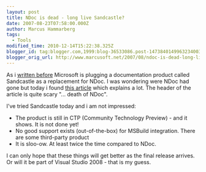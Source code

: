 ```yaml
---
layout: post
title: NDoc is dead - long live Sandcastle?
date: 2007-08-23T07:58:00.000Z
author: Marcus Hammarberg
tags:
  - Tools
modified_time: 2010-12-14T15:22:38.325Z
blogger_id: tag:blogger.com,1999:blog-36533086.post-1473840149963234003
blogger_orig_url: http://www.marcusoft.net/2007/08/ndoc-is-dead-long-live-sandcastle.html
---
```



As i [written
before](http://marcushammarberg.blogspot.com/2007/07/sandcastle-or-marcus-betting-on-wrong.html)
Microsoft is plugging a documentation product called Sandcastle as a
replacement for NDoc. I was wondering were NDoc had gone
but today i found [this
article](http://www.hanselman.com/blog/SandcastleMicrosoftCTPOfAHelpCHMFileGeneratorOnTheTailsOfTheDeathOfNDoc.aspx)
which explains a lot. The header of the article is quite scary "...
death of NDoc".

I've tried Sandcastle today and i am not impressed:


-   The product is still in CTP (Community Technology
    Preview) - and it shows. It is not done yet!
-   No good support exists (out-of-the-box) for <span
    id="SPELLING_ERROR_4" class="blsp-spelling-error">MSBuild
    integration. There are some third-party product
-   It is sloo-ow. At least twice the time
    compared to NDoc.

I can only hope that these things will get better as the final release
arrives. Or will it be part of Visual Studio 2008 - that is my guess.
